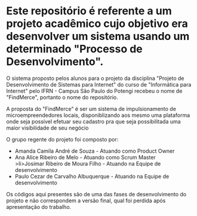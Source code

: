 <h1>Este repositório é referente a um projeto acadêmico cujo objetivo era desenvolver um sistema usando um determinado "Processo de Desenvolvimento".</h1>

<p>O sistema proposto pelos alunos para o projeto da disciplina "Projeto de Desenvolvimento de Sistemas para Internet" do curso de "Informática para Internet" pelo IFRN - Campus São Paulo do Potengi recebeu o nome de "FindMerce", portanto o nome do repositório.
<p>A proposta do "FindMerce" é  ser um sistema de impulsionamento de microempreendedores locais, disponiblizando aos mesmo uma plataforma onde seja possível efetuar seu cadastro pra que seja possibilitada uma maior visibilidade de seu negócio</p>
<p>O grupo regente do projeto foi composto por:</p>
<ul>
<li>Amanda Camila André de Souza - Atuando como Product Owner</li>
<li>Ana Alice Ribeiro de Melo - Atuando como Scrum Master</li>
>li>Josimar Ribeiro de Moura Filho - Atuando na Equipe de desenvolvimento</li>
<li>Paulo Cezar de Carvalho Albuquerque - Atuando na Equipe de desenvolvimento</li>
</ul>
<p>Os códigos aqui presentes são de uma das fases de desenvolvimento do projeto e não correspondem a versão final, qual foi perdida após apresentação do trabalho.<p>

